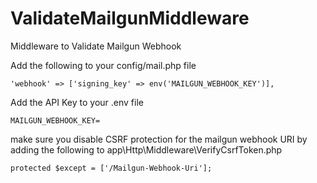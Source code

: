 # ValidateMailgunMiddleware
Middleware to Validate Mailgun Webhook


Add the following to your config/mail.php file
```
'webhook' => ['signing_key' => env('MAILGUN_WEBHOOK_KEY')],
```

Add the API Key to your .env file
```
MAILGUN_WEBHOOK_KEY=
```

make sure you disable CSRF protection for the mailgun webhook URI by adding the following to app\Http\Middleware\VerifyCsrfToken.php
```
protected $except = ['/Mailgun-Webhook-Uri'];
```
